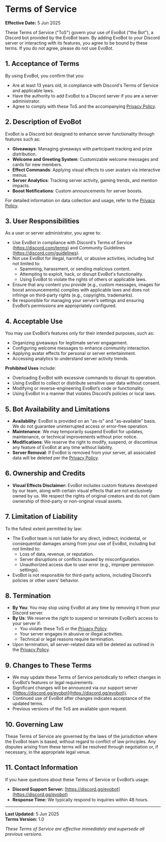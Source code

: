 # Terms of Service

**Effective Date:** 5 Jun 2025

These Terms of Service ("ToS") govern your use of EvoBot ("the Bot"), a Discord bot provided by the EvoBot team. By adding EvoBot to your Discord server or interacting with its features, you agree to be bound by these terms. If you do not agree, please do not use EvoBot.

## 1. Acceptance of Terms

By using EvoBot, you confirm that you:
- Are at least 13 years old, in compliance with Discord's Terms of Service and applicable laws.
- Have the authority to add EvoBot to a Discord server if you are a server administrator.
- Agree to comply with these ToS and the accompanying [Privacy Policy](Privacy-Policy.md).

## 2. Description of EvoBot

EvoBot is a Discord bot designed to enhance server functionality through features such as:
- **Giveaways**: Managing giveaways with participant tracking and prize distribution.
- **Welcome and Greeting System**: Customizable welcome messages and cards for new members.
- **Effect Commands**: Applying visual effects to user avatars via interactive menus.
- **Server Analytics**: Tracking server activity, gaming trends, and mention impacts.
- **Boost Notifications**: Custom announcements for server boosts.

For detailed information on data collection and usage, refer to the [Privacy Policy](Privacy-Policy.md).

## 3. User Responsibilities

As a user or server administrator, you agree to:
- Use EvoBot in compliance with Discord's Terms of Service (https://discord.com/terms) and Community Guidelines (https://discord.com/guidelines).
- Not use EvoBot for illegal, harmful, or abusive activities, including but not limited to:
  - Spamming, harassment, or sending malicious content.
  - Attempting to exploit, hack, or disrupt EvoBot's functionality.
  - Using EvoBot to violate the rights of others or applicable laws.
- Ensure that any content you provide (e.g., custom messages, images for boost announcements) complies with applicable laws and does not infringe on third-party rights (e.g., copyrights, trademarks).
- Be responsible for managing your server’s settings and ensuring EvoBot’s permissions are appropriately configured.

## 4. Acceptable Use

You may use EvoBot’s features only for their intended purposes, such as:
- Organizing giveaways for legitimate server engagement.
- Configuring welcome messages to enhance community interaction.
- Applying avatar effects for personal or server entertainment.
- Accessing analytics to understand server activity trends.

**Prohibited Uses** include:
- Overloading EvoBot with excessive commands to disrupt its operation.
- Using EvoBot to collect or distribute sensitive user data without consent.
- Modifying or reverse-engineering EvoBot’s code or functionality.
- Using EvoBot in a manner that violates Discord’s policies or local laws.

## 5. Bot Availability and Limitations

- **Availability**: EvoBot is provided on an "as-is" and "as-available" basis. We do not guarantee uninterrupted access or error-free operation.
- **Maintenance**: We may temporarily suspend EvoBot for updates, maintenance, or technical improvements without prior notice.
- **Modifications**: We reserve the right to modify, suspend, or discontinue any feature of EvoBot at any time without liability.
- **Server Removal**: If EvoBot is removed from your server, all associated data will be deleted per the [Privacy Policy](Privacy-Policy.md).

## 6. Ownership and Credits

- **Visual Effects Disclaimer:** EvoBot includes custom features developed by our team, along with certain visual effects that are not exclusively owned by us. We respect the rights of original creators and do not claim ownership of third-party or non-original visual assets.


## 7. Limitation of Liability

To the fullest extent permitted by law:
- The EvoBot team is not liable for any direct, indirect, incidental, or consequential damages arising from your use of EvoBot, including but not limited to:
  - Loss of data, revenue, or reputation.
  - Server disruptions or conflicts caused by misconfiguration.
  - Unauthorized access due to user error (e.g., improper permission settings).
- EvoBot is not responsible for third-party actions, including Discord’s policies or other users’ behavior.

## 8. Termination

- **By You**: You may stop using EvoBot at any time by removing it from your Discord server.
- **By Us**: We reserve the right to suspend or terminate EvoBot’s access to your server if:
  - You violate these ToS or the [Privacy Policy](Privacy-Policy.md).
  - Your server engages in abusive or illegal activities.
  - Technical or legal reasons require termination.
- Upon termination, all server-related data will be deleted as outlined in the [Privacy Policy](Privacy-Policy.md).

## 9. Changes to These Terms

- We may update these Terms of Service periodically to reflect changes in EvoBot’s features or legal requirements.
- Significant changes will be announced via our support server ([https://discord.gg/evobot](https://discord.gg/evobot)).
- Continued use of EvoBot after changes indicates acceptance of the updated terms.
- Previous versions of the ToS are available upon request.

## 10. Governing Law

These Terms of Service are governed by the laws of the jurisdiction where the EvoBot team is based, without regard to conflict of law principles. Any disputes arising from these terms will be resolved through negotiation or, if necessary, in the appropriate legal venue.

## 11. Contact Information

If you have questions about these Terms of Service or EvoBot’s usage:
- **Discord Support Server:** [https://discord.gg/evobot](https://discord.gg/evobot)
- **Response Time:** We typically respond to inquiries within 48 hours.

---

**Last Updated:** 5 Jun 2025  
**Terms Version:** 1.0

*These Terms of Service are effective immediately and supersede all previous versions.*

